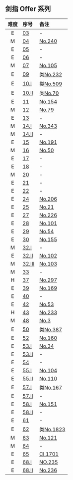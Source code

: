 ## 剑指 Offer 系列


| 难度 | 序号 | 备注 |
|:-:|:------|:-----|
| E | [03](https://leetcode-cn.com/problems/shu-zu-zhong-zhong-fu-de-shu-zi-lcof/) | - |
| M | [04](https://leetcode-cn.com/problems/er-wei-shu-zu-zhong-de-cha-zhao-lcof/) | [No.240](../256/240.md) |
| E | [05](https://leetcode-cn.com/problems/ti-huan-kong-ge-lcof/) | - |
| E | [06](https://leetcode-cn.com/problems/cong-wei-dao-tou-da-yin-lian-biao-lcof/) | - |
| M | [07](https://leetcode-cn.com/problems/zhong-jian-er-cha-shu-lcof/) | [No.105](../128/105.md) |
| E | [09](https://leetcode-cn.com/problems/yong-liang-ge-zhan-shi-xian-dui-lie-lcof/) | 类[No.232](../256/232.md) |
| E | [10.I](https://leetcode-cn.com/problems/fei-bo-na-qi-shu-lie-lcof/) | 类[No.509](../512/509.md) |
| E | [10.II](https://leetcode-cn.com/problems/qing-wa-tiao-tai-jie-wen-ti-lcof/) | 类[No.70](../128/70.md) |
| E | [11](https://leetcode-cn.com/problems/xuan-zhuan-shu-zu-de-zui-xiao-shu-zi-lcof/) | [No.154](../256/154.md) |
| M | [12](https://leetcode-cn.com/problems/ju-zhen-zhong-de-lu-jing-lcof/) | [No.79](../128/79.md) |
| E | [13](https://leetcode-cn.com/problems/ji-qi-ren-de-yun-dong-fan-wei-lcof/) | - |
| M | [14.I](https://leetcode-cn.com/problems/jian-sheng-zi-lcof/) | [No.343](../384/343.md) |
| M | [14.II](https://leetcode-cn.com/problems/jian-sheng-zi-ii-lcof/) | - |
| E | [15](https://leetcode-cn.com/problems/er-jin-zhi-zhong-1de-ge-shu-lcof/) | [No.191](../256/191.md) |
| M | [16](https://leetcode-cn.com/problems/shu-zhi-de-zheng-shu-ci-fang-lcof/) | [No.50](../128/50.md) |
| E | [17](https://leetcode-cn.com/problems/da-yin-cong-1dao-zui-da-de-nwei-shu-lcof/) | - |
| E | [18](https://leetcode-cn.com/problems/shan-chu-lian-biao-de-jie-dian-lcof/) | - |
| M | [20](https://leetcode-cn.com/problems/biao-shi-shu-zhi-de-zi-fu-chuan-lcof/solution/) | - |
| E | [21](https://leetcode-cn.com/problems/diao-zheng-shu-zu-shun-xu-shi-qi-shu-wei-yu-ou-shu-qian-mian-lcof/) | - |
| E | [22](https://leetcode-cn.com/problems/lian-biao-zhong-dao-shu-di-kge-jie-dian-lcof/) | - |
| E | [24](https://leetcode-cn.com/problems/fan-zhuan-lian-biao-lcof/) | [No.206](../256/206.md) |
| E | [25](https://leetcode-cn.com/problems/he-bing-liang-ge-pai-xu-de-lian-biao-lcof/) | [No.21](../128/21.md) |
| E | [27](https://leetcode-cn.com/problems/er-cha-shu-de-jing-xiang-lcof/) | [No.226](../256/226.md) |
| E | [28](https://leetcode-cn.com/problems/dui-cheng-de-er-cha-shu-lcof/) | [No.101](../128/101.md) |
| E | [29](https://leetcode-cn.com/problems/shun-shi-zhen-da-yin-ju-zhen-lcof/) | [No.54](../128/54.md) |
| E | [30](https://leetcode-cn.com/problems/bao-han-minhan-shu-de-zhan-lcof/) | [No.155](../256/155.md) |
| M | [32.I](https://leetcode-cn.com/problems/cong-shang-dao-xia-da-yin-er-cha-shu-lcof/) | - |
| E | [32.II](https://leetcode-cn.com/problems/cong-shang-dao-xia-da-yin-er-cha-shu-ii-lcof/) | [No.102](../128/102.md) |
| M | [32.III](https://leetcode-cn.com/problems/cong-shang-dao-xia-da-yin-er-cha-shu-iii-lcof/) | [No.103](../128/103.md) |
| M | [33](https://leetcode-cn.com/problems/er-cha-sou-suo-shu-de-hou-xu-bian-li-xu-lie-lcof/) | - |
| H | [37](https://leetcode-cn.com/problems/xu-lie-hua-er-cha-shu-lcof/) | [No.297](../384/297.md) |
| E | [39](https://leetcode-cn.com/problems/shu-zu-zhong-chu-xian-ci-shu-chao-guo-yi-ban-de-shu-zi-lcof/) | [No.169](../256/169.md) |
| E | [40](https://leetcode-cn.com/problems/zui-xiao-de-kge-shu-lcof/) | - |
| E | [42](https://leetcode-cn.com/problems/lian-xu-zi-shu-zu-de-zui-da-he-lcof/) | [No.53](../128/53.md) |
| H | [43](https://leetcode-cn.com/problems/1nzheng-shu-zhong-1chu-xian-de-ci-shu-lcof/) | [No.233](../256/233.md) |
| M | [48](https://leetcode-cn.com/problems/zui-chang-bu-han-zhong-fu-zi-fu-de-zi-zi-fu-chuan-lcof/) | [No.3](../128/3.md) |
| E | [50](https://leetcode-cn.com/problems/di-yi-ge-zhi-chu-xian-yi-ci-de-zi-fu-lcof/) | 类[No.387](../512/387.md) |
| E | [52](https://leetcode-cn.com/problems/liang-ge-lian-biao-de-di-yi-ge-gong-gong-jie-dian-lcof/) | [No.160](../256/160.md) |
| E | [53.I](https://leetcode-cn.com/problems/zai-pai-xu-shu-zu-zhong-cha-zhao-shu-zi-lcof/) | [No.34](../128/34.md) |
| E | [53.II](https://leetcode-cn.com/problems/que-shi-de-shu-zi-lcof/) | - |
| E | [54](https://leetcode-cn.com/problems/er-cha-sou-suo-shu-de-di-kda-jie-dian-lcof/) | - |
| E | [55.I](https://leetcode-cn.com/problems/er-cha-shu-de-shen-du-lcof/) | [No.104](../128/104.md) |
| E | [55.II](https://leetcode-cn.com/problems/ping-heng-er-cha-shu-lcof/) | [No.110](../128/110.md) |
| E | [57.I](https://leetcode-cn.com/problems/he-wei-sde-liang-ge-shu-zi-lcof/) | 类[No.167](../256/167.md) |
| E | [57.II](https://leetcode-cn.com/problems/he-wei-sde-lian-xu-zheng-shu-xu-lie-lcof/) | - |
| E | [58.I](https://leetcode-cn.com/problems/fan-zhuan-dan-ci-shun-xu-lcof/) | [No.151](../256/151.md) |
| E | [58.II](https://leetcode-cn.com/problems/zuo-xuan-zhuan-zi-fu-chuan-lcof/) | - |
| E | [61](https://leetcode-cn.com/problems/bu-ke-pai-zhong-de-shun-zi-lcof/) | - |
| E | [62](https://leetcode-cn.com/problems/yuan-quan-zhong-zui-hou-sheng-xia-de-shu-zi-lcof/) | 类[No.1823](../1920/1823.md) |
| M | [63](https://leetcode-cn.com/problems/gu-piao-de-zui-da-li-run-lcof/) | [No.121](../128/121.md) |
| M | [64](https://leetcode-cn.com/problems/qiu-12n-lcof/) | - |
| E | [65](https://leetcode-cn.com/problems/bu-yong-jia-jian-cheng-chu-zuo-jia-fa-lcof/) | [CI.1701](../lcci/1701.md) |
| E | [68.I](https://leetcode-cn.com/problems/er-cha-sou-suo-shu-de-zui-jin-gong-gong-zu-xian-lcof/) | [NO.235](../256/235.md) |
| E | [68.II](https://leetcode-cn.com/problems/er-cha-shu-de-zui-jin-gong-gong-zu-xian-lcof/) | [No.236](../256/236.md) |